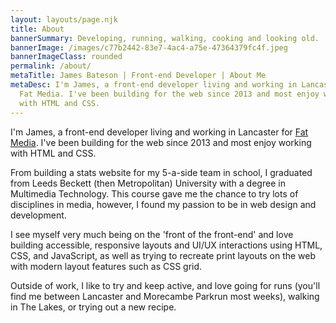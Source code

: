 ```yaml
---
layout: layouts/page.njk
title: About
bannerSummary: Developing, running, walking, cooking and looking old.
bannerImage: /images/c77b2442-83e7-4ac4-a75e-47364379fc4f.jpeg
bannerImageClass: rounded
permalink: /about/
metaTitle: James Bateson | Front-end Developer | About Me
metaDesc: I'm James, a front-end developer living and working in Lancaster for
  Fat Media. I've been building for the web since 2013 and most enjoy working
  with HTML and CSS.
---
```

I'm James, a front-end developer living and working in Lancaster for [Fat Media](https://www.fatmedia.co.uk/). I've been building for the web since 2013 and most enjoy working with HTML and CSS.

From building a stats website for my 5-a-side team in school, I graduated from Leeds Beckett (then Metropolitan) University with a degree in Multimedia Technology. This course gave me the chance to try lots of disciplines in media, however, I found my passion to be in web design and development.

I see myself very much being on the 'front of the front-end' and love building accessible, responsive layouts and UI/UX interactions using HTML, CSS, and JavaScript, as well as trying to recreate print layouts on the web with modern layout features such as CSS grid.

Outside of work, I like to try and keep active, and love going for runs (you'll find me between Lancaster and Morecambe Parkrun most weeks), walking in The Lakes, or trying out a new recipe.